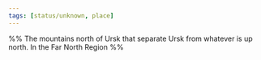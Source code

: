 ```yaml
---
tags: [status/unknown, place]
---
```


%% 
The mountains north of Ursk that separate Ursk from whatever is up north. In the Far North Region
%%